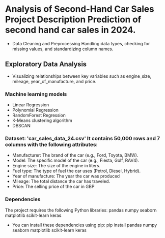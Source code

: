 # Analysis of Second-Hand Car Sales Project Description Prediction of second hand car sales in 2024.
- Data Cleaning and Preprocessing Handling data types, checking for missing values, and standardizing column names.
## Exploratory Data Analysis 
- Visualizing relationships between key variables such as engine_size, mileage, year_of_manufacture, and price.
### Machine learning models 
- Linear Regression 
- Polynomial Regression 
- RandomForest Regression 
- K-Means clustering algorithm 
- DBSCAN
### Dataset: 'car_sales_data_24.csv' It contains 50,000 rows and 7 columns with the following attributes:
- Manufacturer: The brand of the car (e.g., Ford, Toyota, BMW). 
- Model: The specific model of the car (e.g., Fiesta, Golf, RAV4). 
- Engine size: The size of the engine in liters. 
- Fuel type: The type of fuel the car uses (Petrol, Diesel, Hybrid). 
- Year of manufacture: The year the car was produced 
- Mileage: The total distance the car has traveled. 
- Price: The selling price of the car in GBP
### Dependencies 
The project requires the following Python libraries: pandas numpy seaborn matplotlib scikit-learn keras
- You can install these dependencies using pip: pip install pandas numpy seaborn matplotlib scikit-learn keras

